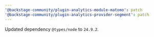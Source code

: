 ```yaml
---
'@backstage-community/plugin-analytics-module-matomo': patch
'@backstage-community/plugin-analytics-provider-segment': patch
---
```


Updated dependency `@types/node` to `24.9.2`.
